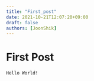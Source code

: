 ```yaml
---
title: "First_post"
date: 2021-10-21T12:07:20+09:00
draft: false
authors: [JoonShik]
---
```


# First Post
~~~
Hello World!
~~~